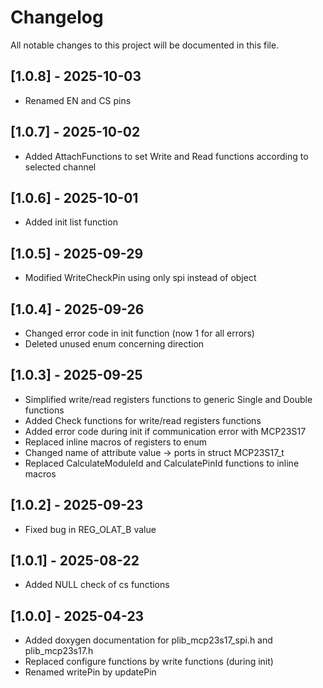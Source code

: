 # Changelog

All notable changes to this project will be documented in this file.

## [1.0.8] - 2025-10-03
- Renamed EN and CS pins

## [1.0.7] - 2025-10-02
- Added AttachFunctions to set Write and Read functions according to selected channel

## [1.0.6] - 2025-10-01
- Added init list function

## [1.0.5] - 2025-09-29
- Modified WriteCheckPin using only spi instead of object

## [1.0.4] - 2025-09-26
- Changed error code in init function (now 1 for all errors)
- Deleted unused enum concerning direction

## [1.0.3] - 2025-09-25
- Simplified write/read registers functions to generic Single and Double functions
- Added Check functions for write/read registers functions
- Added error code during init if communication error with MCP23S17
- Replaced inline macros of registers to enum
- Changed name of attribute value -> ports in struct MCP23S17_t
- Replaced CalculateModuleId and CalculatePinId functions to inline macros

## [1.0.2] - 2025-09-23
- Fixed bug in REG_OLAT_B value

## [1.0.1] - 2025-08-22
- Added NULL check of cs functions

## [1.0.0] - 2025-04-23
- Added doxygen documentation for plib_mcp23s17_spi.h and plib_mcp23s17.h
- Replaced configure functions by write functions (during init)
- Renamed writePin by updatePin